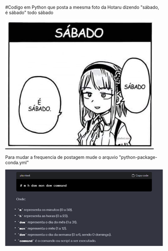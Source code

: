 #Codigo em Python que posta a meesma foto da Hotaru dizendo "sábado, é sábado" todo sábado


![hotaru](./image/sabado.jpg)


Para mudar a frequencia de postagem mude o arquvio "python-package-conda.yml" 

![](./image/cron.png)
